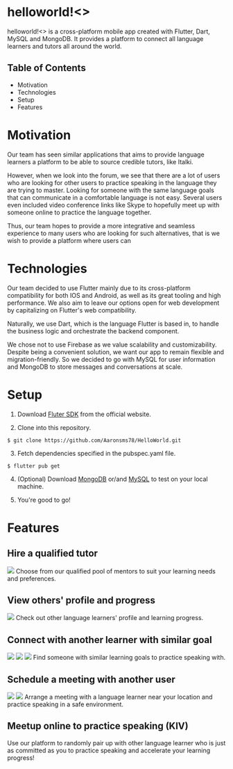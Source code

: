 # helloworld!<>

helloworld!<> is a cross-platform mobile app created with Flutter, Dart, MySQL
and MongoDB. It provides a platform to connect all language learners and tutors
all around the world. 

## Table of Contents

* Motivation
* Technologies
* Setup
* Features

# Motivation

Our team has seen similar applications that aims to provide language learners
a platform to be able to source credible tutors, like Italki. 

However, when we look into the forum, we see that there are a lot of users who 
are looking for other users to practice speaking in the language they are
trying to master. Looking for someone with the same language goals that can
communicate in a comfortable language is not easy. Several users even included 
video conference links like Skype to hopefully meet up with someone online to 
practice the language together.

Thus, our team hopes to provide a more integrative and seamless experience to
many users who are looking for such alternatives, that is we wish to provide
a platform where users can  

# Technologies

Our team decided to use Flutter mainly due to its cross-platform compatibility 
for both IOS and Android, as well as its great tooling and high performance. 
We also aim to leave our options open for web development by capitalizing on
Flutter's web compatibility. 

Naturally, we use Dart, which is the language Flutter is based in, to handle
the business logic and orchestrate the backend component.

We chose not to use Firebase as we value scalability and customizability.
Despite being a convenient solution, we want our app to remain flexible and
migration-friendly. So we decided to go with MySQL for user information and
MongoDB to store messages and conversations at scale. 

# Setup

1. Download [Fluter SDK](https://flutter.dev/docs/get-started/install) from the
   official website.

2. Clone into this repository.
```
$ git clone https://github.com/Aaronsms78/HelloWorld.git
```

3. Fetch dependencies specified in the pubspec.yaml file. 
```
$ flutter pub get
```

4. (Optional) Download [MongoDB](https://www.mongodb.com/download-center/community) 
   or/and [MySQL](https://dev.mysql.com/downloads/) to test on your local
   machine.

5. You're good to go!

# Features
## Hire a qualified tutor

![](./prototype/mentor-preview.png)
Choose from our qualified pool of mentors to suit your learning needs and
preferences.

## View others' profile and progress

![](./prototype/profile-learner.png)
Check out other language learners' profile and learning progress.

## Connect with another learner with similar goal

![](./prototype/messenger-preview.png) ![](../prototype/messenger.png) ![](./prototype/messenger-chat.png)
Find someone with similar learning goals to practice speaking with.

## Schedule a meeting with another user

![](./prototype/booking-preview.png) ![](./prototype/calendar.png)
Arrange a meeting with a language learner near your location and practice
speaking in a safe environment. 

## Meetup online to practice speaking (KIV)

Use our platform to randomly pair up with other language learner who is just as
committed as you to practice speaking and accelerate your learning progress!

